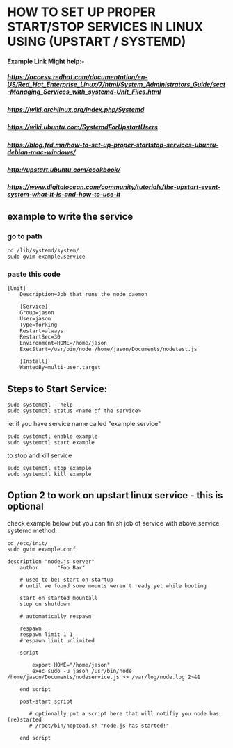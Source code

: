 # HOW TO SET UP PROPER START/STOP SERVICES IN LINUX USING (UPSTART / SYSTEMD)

#### Example Link Might help:-
##### https://access.redhat.com/documentation/en-US/Red_Hat_Enterprise_Linux/7/html/System_Administrators_Guide/sect-Managing_Services_with_systemd-Unit_Files.html
##### https://wiki.archlinux.org/index.php/Systemd
##### https://wiki.ubuntu.com/SystemdForUpstartUsers
##### https://blog.frd.mn/how-to-set-up-proper-startstop-services-ubuntu-debian-mac-windows/
##### http://upstart.ubuntu.com/cookbook/
##### https://www.digitalocean.com/community/tutorials/the-upstart-event-system-what-it-is-and-how-to-use-it

## example to write the service

### go to path 

	cd /lib/systemd/system/
	sudo gvim example.service
	 
### paste this code
	
	[Unit]
        Description=Job that runs the node daemon
        
        [Service]
        Group=jason
        User=jason
        Type=forking
        Restart=always
        RestartSec=30
        Environment=HOME=/home/jason
        ExecStart=/usr/bin/node /home/jason/Documents/nodetest.js
        
        [Install]
        WantedBy=multi-user.target

## Steps to Start Service:
	sudo systemctl --help
	sudo systemctl status <name of the service> 

ie: if you have service name called "example.service"

	sudo systemctl enable example
	sudo systemctl start example

to stop and kill service

	sudo systemctl stop example
	sudo systemctl kill example

## Option 2 to work on upstart linux service - this is optional

check example below but you can finish job of service with above service systemd method:

	cd /etc/init/
	sudo gvim example.conf
	
	description "node.js server"
        author      "Foo Bar"
        
        # used to be: start on startup
        # until we found some mounts weren't ready yet while booting
        
        start on started mountall
        stop on shutdown
        
        # automatically respawn
        
        respawn
        respawn limit 1 1
        #respawn limit unlimited
        
        script
            
            export HOME="/home/jason"
            exec sudo -u jason /usr/bin/node /home/jason/Documents/nodeservice.js >> /var/log/node.log 2>&1
        
        end script
        
        post-start script
           
           # optionally put a script here that will notifiy you node has (re)started
           # /root/bin/hoptoad.sh "node.js has started!"
           
        end script




